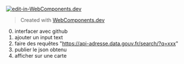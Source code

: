 [![edit-in-WebComponents.dev](https://webcomponents.dev/assets/ext/edit_in_wcd.svg)](https://webcomponents.dev/edit/wp55FsW46IqrhzLTvOGb)

> Created with [WebComponents.dev](https://webcomponents.dev)
0. interfacer avec github
1. ajouter un input text
2. faire des requêtes "https://api-adresse.data.gouv.fr/search/?q=xxx"
3. publier le json obtenu
4. afficher sur une carte
